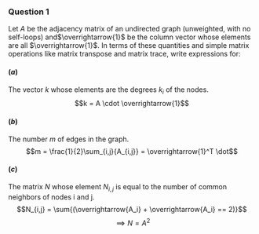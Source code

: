 ### Question 1
Let $A$ be the adjacency matrix of an undirected graph (unweighted, with no self-loops) and$\overrightarrow{1}$ be the column vector whose elements are all $\overrightarrow{1}$. In terms of these quantities and simple matrix operations like matrix transpose and matrix trace, write expressions for:
#### ($a$) 
The vector $k$ whose elements are the degrees $k_i$ of the nodes.
$$k = A \cdot \overrightarrow{1}$$
#### ($b$) 
The number $m$ of edges in the graph.
$$m = \frac{1}{2}\sum_{i,j}{A_{i,j}}  = \overrightarrow{1}^T \dot$$
#### ($c$) 
The matrix $N$ whose element $N_{i,j}$ is equal to the number of common neighbors of nodes i and j.
$$N_{i,j} = \sum{(\overrightarrow{A_i} + \overrightarrow{A_i}  == 2)}$$ $$\implies N = A^2$$

<!--stackedit_data:
eyJoaXN0b3J5IjpbLTE1NDA4MTA4MjJdfQ==
-->